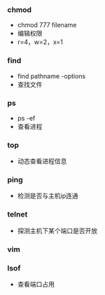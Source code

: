 ### chmod

- chmod 777 filename
- 编辑权限
- r=4，w=2，x=1

### find

- find pathname -options
- 查找文件

### ps

- ps -ef
- 查看进程

### top

- 动态查看进程信息

### ping

- 检测是否与主机ip连通

### telnet 

- 探测主机下某个端口是否开放

### vim

### lsof

- 查看端口占用

